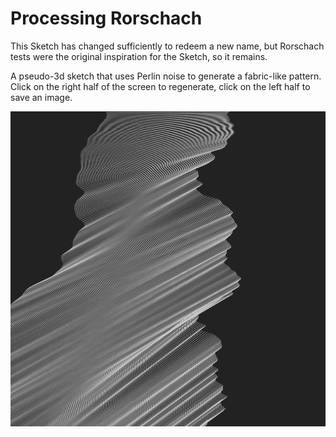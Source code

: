 # Processing Rorschach

This Sketch has changed sufficiently to redeem a new name, but Rorschach tests were the original inspiration for the Sketch, so it remains.

A pseudo-3d sketch that uses Perlin noise to generate a fabric-like pattern. Click on the right half of the screen to regenerate, click on the left half to save an image.

![](https://github.com/daneden/processing-rorschach/raw/master/screen.png)
